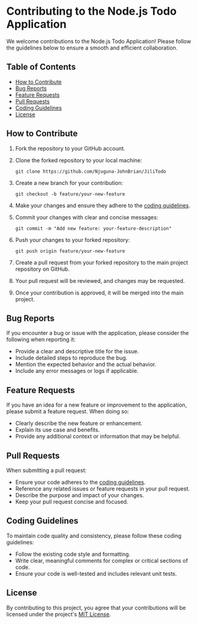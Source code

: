# Contributing to the Node.js Todo Application

We welcome contributions to the Node.js Todo Application! Please follow the guidelines below to ensure a smooth and efficient collaboration.

## Table of Contents

- [How to Contribute](#how-to-contribute)
- [Bug Reports](#bug-reports)
- [Feature Requests](#feature-requests)
- [Pull Requests](#pull-requests)
- [Coding Guidelines](#coding-guidelines)
- [License](#license)

## How to Contribute

1. Fork the repository to your GitHub account.

2. Clone the forked repository to your local machine:

    ```shell
    git clone https://github.com/Njuguna-JohnBrian/JiliTodo
    ```

3. Create a new branch for your contribution:

    ```shell
    git checkout -b feature/your-new-feature
    ```

4. Make your changes and ensure they adhere to the [coding guidelines](#coding-guidelines).

5. Commit your changes with clear and concise messages:

    ```shell
    git commit -m "Add new feature: your-feature-description"
    ```

6. Push your changes to your forked repository:

    ```shell
    git push origin feature/your-new-feature
    ```

7. Create a pull request from your forked repository to the main project repository on GitHub.

8. Your pull request will be reviewed, and changes may be requested.

9. Once your contribution is approved, it will be merged into the main project.

## Bug Reports

If you encounter a bug or issue with the application, please consider the following when reporting it:

- Provide a clear and descriptive title for the issue.
- Include detailed steps to reproduce the bug.
- Mention the expected behavior and the actual behavior.
- Include any error messages or logs if applicable.

## Feature Requests

If you have an idea for a new feature or improvement to the application, please submit a feature request. When doing so:

- Clearly describe the new feature or enhancement.
- Explain its use case and benefits.
- Provide any additional context or information that may be helpful.

## Pull Requests

When submitting a pull request:

- Ensure your code adheres to the [coding guidelines](#coding-guidelines).
- Reference any related issues or feature requests in your pull request.
- Describe the purpose and impact of your changes.
- Keep your pull request concise and focused.

## Coding Guidelines

To maintain code quality and consistency, please follow these coding guidelines:

- Follow the existing code style and formatting.
- Write clear, meaningful comments for complex or critical sections of code.
- Ensure your code is well-tested and includes relevant unit tests.

## License

By contributing to this project, you agree that your contributions will be licensed under the project's [MIT License](LICENSE).
